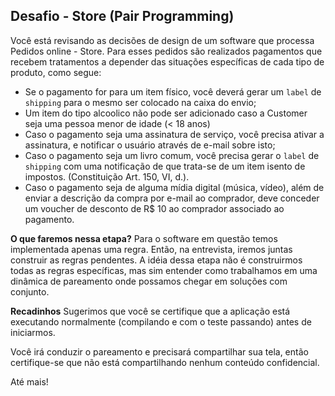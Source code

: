 ## Desafio - Store (Pair Programming)

Você está revisando as decisões de design de um software que processa Pedidos online - Store. Para esses pedidos são realizados pagamentos que recebem tratamentos a depender das situações específicas de cada tipo de produto, como segue:

- Se o pagamento for para um item físico, você deverá gerar um `label` de `shipping` para o mesmo ser colocado na caixa do envio;
- Um item do tipo alcoolico não pode ser adicionado caso a Customer seja uma pessoa menor de idade (< 18 anos)
- Caso o pagamento seja uma assinatura de serviço, você precisa ativar a assinatura, e notificar o usuário através de e-mail sobre isto;
- Caso o pagamento seja um livro comum, você precisa gerar o `label` de `shipping` com uma notificação de que trata-se de um item isento de impostos. (Constituição Art. 150, VI, d.).
- Caso o pagamento seja de alguma mídia digital (música, vídeo), além de enviar a descrição da compra por e-mail ao comprador, deve conceder um voucher de desconto de R\$ 10 ao comprador associado ao pagamento.

**O que faremos nessa etapa?**
Para o software em questão temos implementada apenas uma regra. Então, na entrevista, iremos juntas construir as regras pendentes. A idéia dessa etapa não é construirmos todas as regras específicas, mas sim entender como trabalhamos em uma dinâmica de pareamento onde possamos chegar em soluções com conjunto.

**Recadinhos**
Sugerimos que você se certifique que a aplicação está executando normalmente (compilando e com o teste passando) antes de iniciarmos.

Você irá conduzir o pareamento e precisará compartilhar sua tela, então certifique-se que não está compartilhando nenhum conteúdo confidencial.

Até mais!
